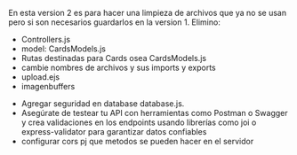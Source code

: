 En esta version 2 es para hacer una limpieza de archivos que ya no se usan pero si son necesarios guardarlos en la version 1.
Elimino:
- Controllers.js
- model: CardsModels.js
- Rutas destinadas para Cards osea CardsModels.js
- cambie nombres de archivos y sus imports y exports
- upload.ejs
- imagenbuffers

* Agregar seguridad en database database.js.
* Asegúrate de testear tu API con herramientas como Postman o Swagger y crea validaciones en los endpoints usando librerías como joi o express-validator para garantizar datos confiables
* configurar cors pj que metodos se pueden hacer en el servidor